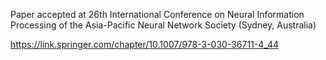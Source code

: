 Paper accepted at 26th International Conference on Neural Information Processing of the Asia-Pacific Neural Network Society (Sydney, Australia)

https://link.springer.com/chapter/10.1007/978-3-030-36711-4_44
